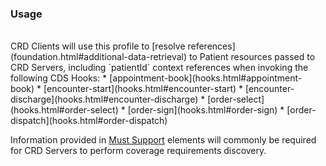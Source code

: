 <!--- Text entered into this file will appear at the top of the profiles page before the Formal Views of the profile content. -->

### Usage
<br/>
CRD Clients will use this profile to [resolve references](foundation.html#additional-data-retrieval) to Patient resources passed to CRD Servers, including `patientId` context references when invoking the following CDS Hooks:
* [appointment-book](hooks.html#appointment-book)
* [encounter-start](hooks.html#encounter-start)
* [encounter-discharge](hooks.html#encounter-discharge)
* [order-select](hooks.html#order-select)
* [order-sign](hooks.html#order-sign)
* [order-dispatch](hooks.html#order-dispatch)

Information provided in [Must Support]({{site.data.fhir.path}}profiling.html#mustsupport) elements will commonly be required for CRD Servers to perform coverage requirements discovery.
<br/>
